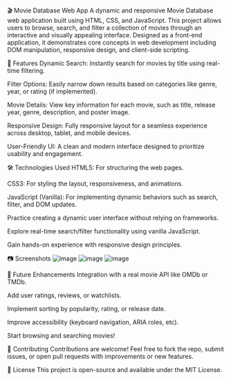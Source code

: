 🎬 Movie Database Web App
A dynamic and responsive Movie Database web application built using HTML, CSS, and JavaScript. This project allows users to browse, search, and filter a collection of movies through an interactive and visually appealing interface. Designed as a front-end application, it demonstrates core concepts in web development including DOM manipulation, responsive design, and client-side scripting.

🚀 Features
Dynamic Search: Instantly search for movies by title using real-time filtering.

Filter Options: Easily narrow down results based on categories like genre, year, or rating (if implemented).

Movie Details: View key information for each movie, such as title, release year, genre, description, and poster image.

Responsive Design: Fully responsive layout for a seamless experience across desktop, tablet, and mobile devices.

User-Friendly UI: A clean and modern interface designed to prioritize usability and engagement.

🛠️ Technologies Used
HTML5: For structuring the web pages.

CSS3: For styling the layout, responsiveness, and animations.

JavaScript (Vanilla): For implementing dynamic behaviors such as search, filter, and DOM updates.


Practice creating a dynamic user interface without relying on frameworks.

Explore real-time search/filter functionality using vanilla JavaScript.

Gain hands-on experience with responsive design principles.

📷 Screenshots
![image](https://github.com/user-attachments/assets/6e43aca9-7f7d-4807-b9d3-c7f4350b4873)
![image](https://github.com/user-attachments/assets/e9419d85-804f-4eb6-afc4-87933151821e)
![image](https://github.com/user-attachments/assets/a60c4c69-5cd0-40b2-9086-3a0024df6b04)


📌 Future Enhancements
Integration with a real movie API like OMDb or TMDb.

Add user ratings, reviews, or watchlists.

Implement sorting by popularity, rating, or release date.

Improve accessibility (keyboard navigation, ARIA roles, etc).

Start browsing and searching movies!

🤝 Contributing
Contributions are welcome! Feel free to fork the repo, submit issues, or open pull requests with improvements or new features.

📄 License
This project is open-source and available under the MIT License.
